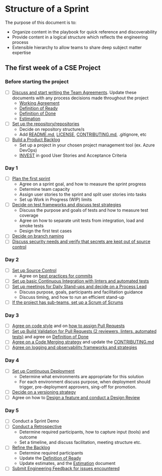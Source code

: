 # Structure of a Sprint

The purpose of this document is to:

- Organize content in the playbook for quick reference and discoverability
- Provide content in a logical structure which reflects the engineering process
- Extensible hierarchy to allow teams to share deep subject matter expertise

## The first week of a CSE Project

### Before starting the project

- [ ] [Discuss and start writing the Team Agreements](agile-development/team-agreements/readme.md). Update these documents with any process decisions made throughout the project
  - [Working Agreement](agile-development/team-agreements/working-agreements/readme.md)
  - [Definition of Ready](agile-development/team-agreements/definition-of-ready/readme.md)
  - [Definition of Done](agile-development/team-agreements/definition-of-done/readme.md)
  - [Estimation](agile-development/sprint-planning/estimation/readme.md)
- [ ] [Set up the repository/repositories](source-control/readme.md#creating-a-new-repository)
  - Decide on repository structure/s
  - Add [README.md](resources/templates/README.md), [LICENSE](resources/templates/LICENSE), [CONTRIBUTING.md](resources/templates/CONTRIBUTING.md), .gitignore, etc
- [ ] [Build a Product Backlog](agile-development/backlog-management/readme.md)
  - Set up a project in your chosen project management tool (ex. Azure DevOps)
  - [INVEST](https://en.wikipedia.org/wiki/INVEST_(mnemonic)) in good User Stories and Acceptance Criteria

### Day 1

- [ ] [Plan the first sprint](agile-development/sprint-planning/readme.md)
  - Agree on a sprint goal, and how to measure the sprint progress
  - Determine team capacity
  - Assign user stories to the sprint and split user stories into tasks
  - Set up Work in Progress (WIP) limits
- [ ] [Decide on test frameworks and discuss test strategies](automated-testing/readme.md)
  - Discuss the purpose and goals of tests and how to measure test coverage
  - Agree on how to separate unit tests from integration, load and smoke tests
  - Design the first test cases
- [ ] [Decide on branch naming](source-control/contributing/naming-branches.md)
- [ ] [Discuss security needs and verify that secrets are kept out of source control](continuous-delivery/secrets-management/recipes/azure-devops/secrets-per-branch.md)

### Day 2

- [ ] [Set up Source Control](source-control/readme.md)
  - Agree on [best practices for commits](source-control/readme.md#commit-best-practices)
- [ ] [Set up basic Continuous Integration with linters and automated tests](continuous-integration/readme.md)
- [ ] [Set up meetings for Daily Stand-ups and decide on a Process Lead](agile-development/stand-ups/readme.md)
  - Discuss purpose, goals, participants and facilitation guidance
  - Discuss timing, and how to run an efficient stand-up
- [ ] [If the project has sub-teams, set up a Scrum of Scrums](agile-development/scrum-of-scrums/readme.md)

### Day 3

- [ ] [Agree on code style](code-reviews/README.md) and on [how to assign Pull Requests](code-reviews/pull-requests.md)
- [ ] [Set up Build Validation for Pull Requests (2 reviewers, linters, automated tests)](code-reviews/README.md) and agree on [Definition of Done](agile-development/team-agreements/definition-of-done/readme.md)
- [ ] [Agree on a Code Merging strategy](source-control/contributing/merge-strategies.md) and update the [CONTRIBUTING.md](resources/templates/CONTRIBUTING.md)
- [ ] [Agree on logging and observability frameworks and strategies](observability/readme.md)

### Day 4

- [ ] [Set up Continuous Deployment](continuous-delivery/readme.md)
  - Determine what environments are appropriate for this solution
  - For each environment discuss purpose, when deployment should trigger, pre-deployment approvers, sing-off for promotion.
- [ ] [Decide on a versioning strategy](source-control/versioning/readme.md)
- [ ] Agree on how to [Design a feature and conduct a Design Review](design-reviews/readme.md)

### Day 5

- [ ] Conduct a Sprint Demo
- [ ] [Conduct a Retrospective](agile-development/retrospectives/readme.md)
  - Determine required participants, how to capture input (tools) and outcome
  - Set a timeline, and discuss facilitation, meeting structure etc.
- [ ] [Refine the Backlog](agile-development/backlog-management/backlog-refinement.md)
  - Determine required participants
  - Update the [Definition of Ready](agile-development/team-agreements/definition-of-ready/readme.md)
  - Update estimates, and the [Estimation](agile-development/sprint-planning/estimation/readme.md) document
- [ ] [Submit Engineering Feedback for issues encountered](engineering-feedback/readme.md)
